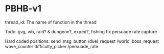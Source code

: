 # PBHB-v1

thread_id: The name of function in the thread

Todo: gvg, wb, raid? & dungeon?, exped?, fishing
fix persuade rate capture

Hard coded positions:
send_msg_button
/duel_request
/world_boss_request
wave_counter
difficulty_picker
/persuade_rate
